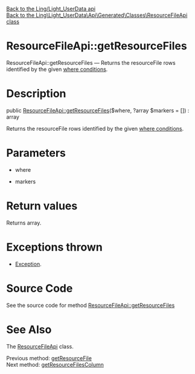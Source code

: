 [Back to the Ling/Light_UserData api](https://github.com/lingtalfi/Light_UserData/blob/master/doc/api/Ling/Light_UserData.md)<br>
[Back to the Ling\Light_UserData\Api\Generated\Classes\ResourceFileApi class](https://github.com/lingtalfi/Light_UserData/blob/master/doc/api/Ling/Light_UserData/Api/Generated/Classes/ResourceFileApi.md)


ResourceFileApi::getResourceFiles
================



ResourceFileApi::getResourceFiles — Returns the resourceFile rows identified by the given [where conditions](https://github.com/lingtalfi/SimplePdoWrapper#the-where-conditions).




Description
================


public [ResourceFileApi::getResourceFiles](https://github.com/lingtalfi/Light_UserData/blob/master/doc/api/Ling/Light_UserData/Api/Generated/Classes/ResourceFileApi/getResourceFiles.md)($where, ?array $markers = []) : array




Returns the resourceFile rows identified by the given [where conditions](https://github.com/lingtalfi/SimplePdoWrapper#the-where-conditions).




Parameters
================


- where

    

- markers

    


Return values
================

Returns array.


Exceptions thrown
================

- [Exception](http://php.net/manual/en/class.exception.php).&nbsp;







Source Code
===========
See the source code for method [ResourceFileApi::getResourceFiles](https://github.com/lingtalfi/Light_UserData/blob/master/Api/Generated/Classes/ResourceFileApi.php#L192-L197)


See Also
================

The [ResourceFileApi](https://github.com/lingtalfi/Light_UserData/blob/master/doc/api/Ling/Light_UserData/Api/Generated/Classes/ResourceFileApi.md) class.

Previous method: [getResourceFile](https://github.com/lingtalfi/Light_UserData/blob/master/doc/api/Ling/Light_UserData/Api/Generated/Classes/ResourceFileApi/getResourceFile.md)<br>Next method: [getResourceFilesColumn](https://github.com/lingtalfi/Light_UserData/blob/master/doc/api/Ling/Light_UserData/Api/Generated/Classes/ResourceFileApi/getResourceFilesColumn.md)<br>

